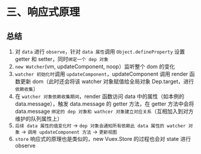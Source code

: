 # 三、响应式原理

## 总结

1. 对 `data` 进行 `observe`，针对 `data 属性`调用 `Object.defineProperty` 设置 getter 和 setter，同时`绑定一个 dep 对象`
2. `new Watcher`(vm, updateComponent, noop）监听整个 dom 的变化
3. `watcher 初始化时`调用 `updateComponent`，updateComponent 调用 render 函数更新 dom（此时还会将该 watcher 对象赋值给全局对象 Dep.target，进行`依赖收集`）
4. 在 `watcher 对象依赖收集期间`，render 函数访问 data 中的属性（如本例的 data.message），触发 data.message 的 getter 方法，在 getter 方法中会将 data.message `绑定的 dep 对象和 wathcer 对象建立对应关系`（互相加入到对方维护的队列属性上）
5. `后续 data 属性的值变化时` -> `dep 对象会通知所有依赖此 data 属性的 watcher 对象` -> `调用 updateComponent 方法` -> `更新视图`
6. `store` 响应式的原理也是类似的，new Vuex.Store 的过程也会对 state 进行 observe
